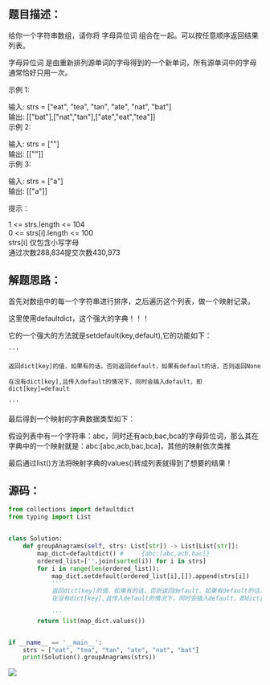 
<BlogInfo id="1339" title="leetcode之字母异位词分组" author="白日梦想猿" pv=0 read_times=0 pre_cost_time="66" category="leetcode100题" tag_list="['leetcode', '              defaultD']" create_time="2022.03.10 23:36:00.414483" update_time="2022.07.11 10:35:25" />

##  题目描述：

给你一个字符串数组，请你将 字母异位词 组合在一起。可以按任意顺序返回结果列表。

字母异位词 是由重新排列源单词的字母得到的一个新单词，所有源单词中的字母通常恰好只用一次。



示例 1:

输入: strs = ["eat", "tea", "tan", "ate", "nat", "bat"]  
输出: [["bat"],["nat","tan"],["ate","eat","tea"]]  
示例 2:

输入: strs = [""]  
输出: [[""]]  
示例 3:

输入: strs = ["a"]  
输出: [["a"]]  


提示：

1 <= strs.length <= 104  
0 <= strs[i].length <= 100  
strs[i] 仅包含小写字母  
通过次数288,834提交次数430,973

## 解题思路：

首先对数组中的每一个字符串进行排序，之后遍历这个列表，做一个映射记录。

这里使用defaultdict，这个强大的字典！！！

它的一个强大的方法就是setdefault(key,default),它的功能如下：

    '''

    返回dict[key]的值，如果有的话，否则返回default，如果有default的话，否则返回None

    在没有dict[key],且传入default的情况下，同时会插入default，即dict[key]=default

    '''

最后得到一个映射的字典数据类型如下：

假设列表中有一个字符串：abc，同时还有acb,bac,bca的字母异位词，那么其在字典中的一个映射就是：abc:[abc,acb,bac,bca]，其他的映射依次类推

最后通过list()方法将映射字典的values()转成列表就得到了想要的结果！

## 源码：


```python
from collections import defaultdict
from typing import List


class Solution:
    def groupAnagrams(self, strs: List[str]) -> List[List[str]]:
        map_dict=defaultdict() #     {abc:[abc,acb,bac]}
        ordered_list=[''.join(sorted(i)) for i in strs]
        for i in range(len(ordered_list)):
            map_dict.setdefault(ordered_list[i],[]).append(strs[i])
            '''
            返回dict[key]的值，如果有的话，否则返回default，如果有default的话，否则返回None
            在没有dict[key],且传入default的情况下，同时会插入default，即dict[key]=default
    
            '''
        return list(map_dict.values())


if __name__ == '__main__':
    strs = ["eat", "tea", "tan", "ate", "nat", "bat"]
    print(Solution().groupAnagrams(strs))

```


![](../media/image/2022/03/10/image-20220310234152-4.png)














